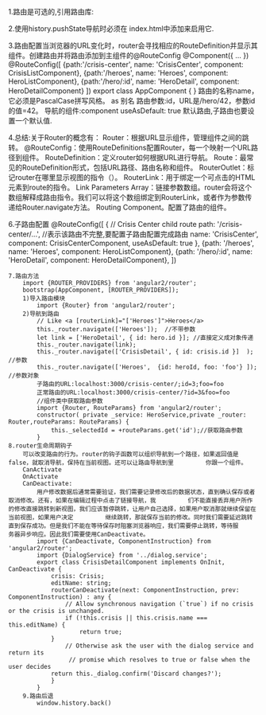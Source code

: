 1.路由是可选的,引用路由库:
    <script src="node_modules/angular2/bundles/router.dev.js"></script>
    
2.使用history.pushState导航时必须在 index.html中添加<base href>来启用它.
    <head> <base href="/"></head>
    
3.路由配置当浏览器的URL变化时，router会寻找相应的RouteDefinition并显示其组件。创建路由并将路由添加到主组件的@RouteConfig
    @Component({ ... })
    @RouteConfig([
        {path:'/crisis-center', name: 'CrisisCenter', component: CrisisListComponent},
        {path:'/heroes',        name: 'Heroes',       component: HeroListComponent},
        {path:'/hero/:id',      name: 'HeroDetail',   component: HeroDetailComponent}
    ])
    export class AppComponent { }
路由的名称name，它必须是PascalCase拼写风格。 as 别名
路由参数:id，URL是/hero/42，参数id的值=42。
导航的组件:component 
useAsDefault: true 默认路由,子路由也要设置一个默认值.

4.总结:关于Router的概念有：
    Router：根据URL显示组件，管理组件之间的跳转。
    @RouteConfig：使用RouteDefinitions配置Router，每一个映射一个URL路径到组件。
    RouteDefinition：定义router如何根据URL进行导航。
    Route：最常见的RouteDefinition形式，包括URL路径、路由名称和组件。
    RouterOutlet：标记router在哪里显示视图的指令（<router-outlet>）。
    RouterLink：用于绑定一个可点击的HTML元素到route的指令。
    Link Parameters Array：链接参数数组。router会将这个数组解释成路由指令。我们可以将这个数组绑定到RouterLink，或者作为参数传递给Router.navigate方法。
    Routing Component。配置了路由的组件。
    
6.子路由配置
    @RouteConfig([
    { // Crisis Center child route
        path: '/crisis-center/...', //表示该路由不完整,要配置子路由配置完成路由
        name: 'CrisisCenter',
        component: CrisisCenterComponent,
        useAsDefault: true },
        {path: '/heroes',   name: 'Heroes',     component: HeroListComponent},
        {path: '/hero/:id', name: 'HeroDetail', component: HeroDetailComponent},
    ])
    
    7.路由方法
        import {ROUTER_PROVIDERS} from 'angular2/router';
        bootstrap(AppComponent, [ROUTER_PROVIDERS]);
        1)导入路由模块
            import {Router} from 'angular2/router';
        2)导航到路由
            // Like <a [routerLink]="['Heroes']">Heroes</a>
            this._router.navigate(['Heroes']);  //不带参数
            let link = ['HeroDetail', { id: hero.id }]; //直接定义成对象传递
            this._router.navigate(link);
            this._router.navigate(['CrisisDetail', { id: crisis.id }]  ); //参数
            this._router.navigate(['Heroes',  {id: heroId, foo: 'foo'} ]); //参数对象 
            子路由的URL:localhost:3000/crisis-center/;id=3;foo=foo
            正常路由的URL:localhost:3000/crisis-center/?id=3&foo=foo
            //组件类中获取路由参数
            import {Router, RouteParams} from 'angular2/router';
            constructor( private _service: HeroService,private _router: Router,routeParams: RouteParams) {
                this._selectedId = +routeParams.get('id');//获取路由参数
            }
    8.router生命周期钩子
        可以改变路由的行为。router的钩子函数可以组织导航到一个路径，如果返回值是false，就取消导航，保持在当前视图。还可以让路由导航到里         你跟一个组件。
        CanActivate
        OnActivate
        CanDeactivate:
            用户修改数据后通常需要验证，我们需要记录修改后的数据状态，直到确认保存或者取消修改。还有，如果在编辑过程中点击了链接导航，我         们不能直接丢弃用户所作的修改直接跳转到新视图，我们应该暂停跳转，让用户自己选择，如果用户取消那就继续保留在当前视图，如果用户决定         继续跳转，那就保存当前的修改。同时我们需要延迟跳转直到保存成功。但是我们不能在等待保存时阻塞浏览器响应，我们需要停止跳转，等待服         务器异步响应。因此我们需要使用CanDeactivate。
            import {CanDeactivate, ComponentInstruction} from 'angular2/router';
            import {DialogService} from '../dialog.service';
            export class CrisisDetailComponent implements OnInit, CanDeactivate {
                crisis: Crisis;
                editName: string;
                routerCanDeactivate(next: ComponentInstruction, prev: ComponentInstruction) : any {
                    // Allow synchronous navigation (`true`) if no crisis or the crisis is unchanged.
                    if (!this.crisis || this.crisis.name === this.editName) {
                        return true;
                }
                    // Otherwise ask the user with the dialog service and return its
                     // promise which resolves to true or false when the user decides
                return this._dialog.confirm('Discard changes?');
                }
            }
        9.路由后退
            window.history.back()
            
